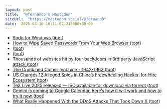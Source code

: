 ```yaml
---
layout: post
title:  "@fernand0's Mastodon"
siteUrl:  "https://mastodon.social/@fernand0"
date:  2025-03-16 16:11:02.218000+00:00
---
```

*  [Sudo for Windows ](https://learn.microsoft.com/en-us/windows/sudo) ([toot](https://mastodon.social/@fernand0/114172982867774462))
*  [How to Wipe Saved Passwords From Your Web Browser ](https://lifehacker.com/tech/how-to-wipe-saved-passwords-from-your-web-browse) ([toot](https://mastodon.social/@fernand0/114172738760675571))
*  [ ](https://mastodon.online/@g0nz4) ([toot](https://mastodon.social/@fernand0/114172527341822311))
*  [ ](https://mastodon.social/users/fernand0/statuses/114172521686139921/activity) ([toot](https://mastodon.social/users/fernand0/statuses/114172521686139921/activity))
*  [Thousands of websites hit by four backdoors in 3rd party JavaScript attack ](https://cside.dev/blog/thousands-of-websites-hit-by-four-backdoors-in-3rd-party-javascript-attac) ([toot](https://mastodon.social/@fernand0/114172035450881844))
*  [The Combined Cipher machine - 1942-1962 ](https://chris-intel-corner.blogspot.com/2025/03/the-combined-cipher-machine-1942-1962.htm) ([toot](https://mastodon.social/@fernand0/114171957154379931))
*  [US Charges 12 Alleged Spies in China’s Freewheeling Hacker-for-Hire Ecosystem ](https://www.wired.com/story/us-charges-12-alleged-spies-in-chinas-freewheeling-hacker-for-hire-ecosystem) ([toot](https://mastodon.social/@fernand0/114171570387163284))
*  [TeX Live 2025 released — ISO available for download via torrent ](https://www.texastim.dev/tex-live-2025-iso-available-via-torrent) ([toot](https://mastodon.social/@fernand0/114171326907715147))
*  [Gemini is coming to Google Calendar, here’s how it will work and how to try it now ](https://www.techradar.com/computing/artificial-intelligence/gemini-is-coming-to-google-calendar-heres-how-it-will-work-and-how-to-try-it-no) ([toot](https://mastodon.social/@fernand0/114169776417075934))
*  [What Really Happened With the DDoS Attacks That Took Down X ](https://www.wired.com/story/x-ddos-attack-march-2025) ([toot](https://mastodon.social/@fernand0/114167946623493222))
